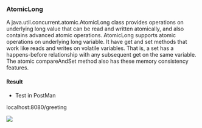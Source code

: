 ### AtomicLong
A java.util.concurrent.atomic.AtomicLong class provides operations on underlying long value that can be read and written atomically, and also contains advanced atomic operations. AtomicLong supports atomic operations on underlying long variable. It have get and set methods that work like reads and writes on volatile variables. That is, a set has a happens-before relationship with any subsequent get on the same variable. The atomic compareAndSet method also has these memory consistency features.

#### Result 

- Test in PostMan

localhost:8080/greeting

<img src="image/image01.png">